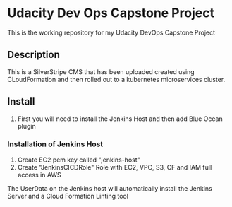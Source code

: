 # Udacity Dev Ops Capstone Project
This is the working repository for my Udacity DevOps Capstone Project 

## Description

This is a SilverStripe CMS that has been uploaded created using CLoudFormation and then rolled out to a kubernetes
 microservices cluster.

## Install

1. First you will need to install the Jenkins Host and then add Blue Ocean plugin

### Installation of Jenkins Host
1. Create EC2 pem key called "jenkins-host"
2. Create "JenkinsCICDRole" Role with EC2, VPC, S3, CF and IAM full access in AWS

The UserData on the Jenkins host will automatically install the Jenkins Server and a Cloud Formation Linting tool
